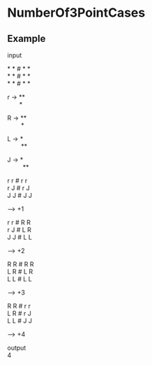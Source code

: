 # NumberOf3PointCases

## Example


input

\* \* \# * *  
\* \* \# * *  
\* \* \# * *  

r -> **  
&nbsp;&nbsp;&nbsp;&nbsp;&nbsp;&nbsp;&nbsp;*  
     
R -> **  
&nbsp;&nbsp;&nbsp;&nbsp;&nbsp;&nbsp;&nbsp;&nbsp;*  
      
L -> *  
&nbsp;&nbsp;&nbsp;&nbsp;&nbsp;&nbsp;&nbsp;&nbsp;**  
     
J -> *  
&nbsp;&nbsp;&nbsp;&nbsp;&nbsp;&nbsp;&nbsp;&nbsp;&nbsp;**  


r r \# r r  
r J \# r J  
J J \# J J  

--> +1

r r \# R R  
r J \# L R  
J J \# L L  

--> +2

R R \# R R  
L R \# L R  
L L \# L L  

--> +3

R R \# r r  
L R \# r J  
L L \# J J  

--> +4

output  
4
